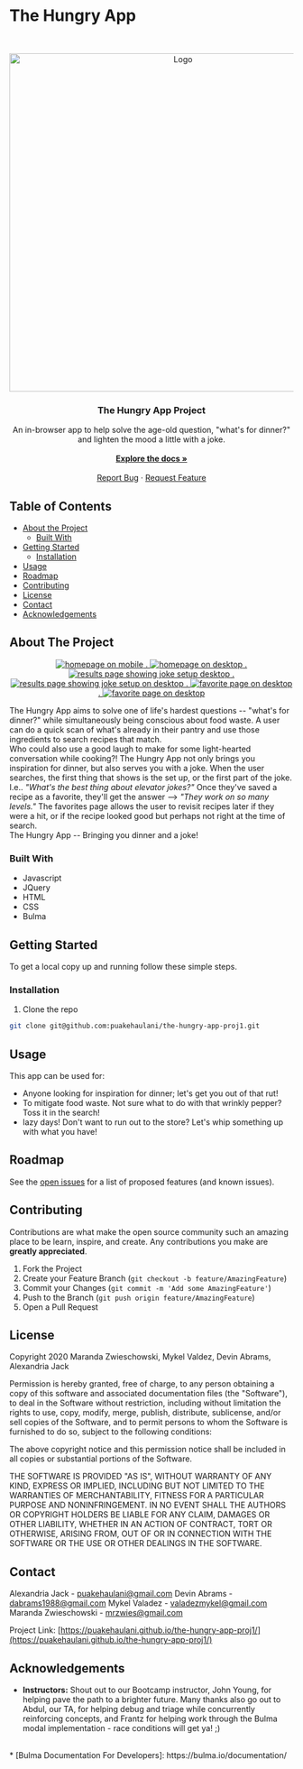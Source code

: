 # The Hungry App
<br />
<p align="center">
  <a href="https://github.com/puakehaulani/the-hungry-app-proj1">
    <img src="./assets/images/hpmobile.png" alt="Logo" width="max" height="600px">
  </a>

  <h3 align="center">The Hungry App Project</h3>

  <p align="center">
    An in-browser app to help solve the age-old question, "what's for dinner?" and lighten the mood a little with a joke. 
    <br />
    <br />
    <a href="https://github.com/puakehaulani/the-hungry-app-proj1"><strong>Explore the docs »</strong></a>
    <br />
    <br />
    <a href="https://github.com/puakehaulani/the-hungry-app-proj1/issues">Report Bug</a>
    ·
    <a href="https://github.com/puakehaulani/the-hungry-app-proj1/issues">Request Feature</a>
  </p>
</p>


## Table of Contents

* [About the Project](#about-the-project)
  * [Built With](#built-with)
* [Getting Started](#getting-started)
  * [Installation](#installation)
* [Usage](#usage)
* [Roadmap](#roadmap)
* [Contributing](#contributing)
* [License](#license)
* [Contact](#contact)
* [Acknowledgements](#acknowledgements)


## About The Project

<p align="center">
<a href="https://puakehaulani.github.io/the-hungry-app-proj1/">
    <img src="assets/images/hpmobile.png" alt="homepage on mobile"/>
    .
    <img src="assets/images/hpdesktop.png" alt="homepage on desktop"/>
    .
    <img src="assets/images/setupdesktop.png" alt="results page showing joke setup desktop"/>
    .
    <img src="assets/images/setupmobile.png" alt="results page showing joke setup on desktop"/>
    .
    <img src="assets/images/favoritemobile.png" alt="favorite page on desktop"/>
    .
    <img src="assets/images/favoritemobile.png" alt="favorite page on desktop"/>

</a>
</p>

The Hungry App aims to solve one of life's hardest questions -- "what's for dinner?" while simultaneously being conscious about food waste.  A user can do a quick scan of what's already in their pantry and use those ingredients to search recipes that match. 
<br>
Who could also use a good laugh to make for some light-hearted conversation while cooking?! The Hungry App not only brings you inspiration for dinner, but also serves you with a joke. When the user searches, the first thing that shows is the set up, or the first part of the joke. I.e.. _"What's the best thing about elevator jokes?"_  Once they've saved a recipe as a favorite, they'll get the answer  --> _"They work on so many levels."_  The favorites page allows the user to revisit recipes later if they were a hit, or if the recipe looked good but perhaps not right at the time of search. 
<br>
The Hungry App -- Bringing you dinner and a joke! 


### Built With

* Javascript
* JQuery
* HTML
* CSS
* Bulma


## Getting Started

To get a local copy up and running follow these simple steps.


### Installation

1. Clone the repo
```sh
git clone git@github.com:puakehaulani/the-hungry-app-proj1.git 
```


## Usage

This app can be used for:
* Anyone looking for inspiration for dinner; let's get you out of that rut!
* To mitigate food waste. Not sure what to do with that wrinkly pepper? Toss it in the search! 
* lazy days! Don't want to run out to the store? Let's whip something up with what you have!

## Roadmap

See the [open issues](https://github.com/puakehaulani/the-hungry-app-proj1/issues) for a list of proposed features (and known issues).

## Contributing

Contributions are what make the open source community such an amazing place to be learn, inspire, and create. Any contributions you make are **greatly appreciated**.

1. Fork the Project
2. Create your Feature Branch (`git checkout -b feature/AmazingFeature`)
3. Commit your Changes (`git commit -m 'Add some AmazingFeature'`)
4. Push to the Branch (`git push origin feature/AmazingFeature`)
5. Open a Pull Request


## License

Copyright 2020 Maranda Zwieschowski, Mykel Valdez, Devin Abrams, Alexandria Jack

Permission is hereby granted, free of charge, to any person obtaining a copy of this software and associated documentation files (the "Software"), to deal in the Software without restriction, including without limitation the rights to use, copy, modify, merge, publish, distribute, sublicense, and/or sell copies of the Software, and to permit persons to whom the Software is furnished to do so, subject to the following conditions:

The above copyright notice and this permission notice shall be included in all copies or substantial portions of the Software.

THE SOFTWARE IS PROVIDED "AS IS", WITHOUT WARRANTY OF ANY KIND, EXPRESS OR IMPLIED, INCLUDING BUT NOT LIMITED TO THE WARRANTIES OF MERCHANTABILITY, FITNESS FOR A PARTICULAR PURPOSE AND NONINFRINGEMENT. IN NO EVENT SHALL THE AUTHORS OR COPYRIGHT HOLDERS BE LIABLE FOR ANY CLAIM, DAMAGES OR OTHER LIABILITY, WHETHER IN AN ACTION OF CONTRACT, TORT OR OTHERWISE, ARISING FROM, OUT OF OR IN CONNECTION WITH THE SOFTWARE OR THE USE OR OTHER DEALINGS IN THE SOFTWARE.


## Contact

Alexandria Jack - puakehaulani@gmail.com
Devin Abrams - dabrams1988@gmail.com
Mykel Valadez - valadezmykel@gmail.com
Maranda Zwieschowski - mrzwies@gmail.com


Project Link: [https://puakehaulani.github.io/the-hungry-app-proj1/](https://puakehaulani.github.io/the-hungry-app-proj1/)



## Acknowledgements

* **Instructors:** Shout out to our Bootcamp instructor, John Young, for helping pave the path to a brighter future.  Many thanks also go out to Abdul, our TA, for helping debug and triage while concurrently reinforcing concepts, and Frantz for helping work through the Bulma modal implementation - race conditions will get ya! ;)  
<br>
* [Bulma Documentation For Developers]: https://bulma.io/documentation/ 


[contributors-shield]: https://img.shields.io/github/contributors/othneildrew/Best-README-Template.svg?style=flat-square
[contributors-url]: https://github.com/othneildrew/Best-README-Template/graphs/contributors
[forks-shield]: https://img.shields.io/github/forks/othneildrew/Best-README-Template.svg?style=flat-square
[forks-url]: https://github.com/othneildrew/Best-README-Template/network/members
[stars-shield]: https://img.shields.io/github/stars/othneildrew/Best-README-Template.svg?style=flat-square
[stars-url]: https://github.com/othneildrew/Best-README-Template/stargazers
[issues-shield]: https://img.shields.io/github/issues/othneildrew/Best-README-Template.svg?style=flat-square
[issues-url]: https://github.com/othneildrew/Best-README-Template/issues
[license-shield]: https://img.shields.io/github/license/othneildrew/Best-README-Template.svg?style=flat-square
[license-url]: https://github.com/othneildrew/Best-README-Template/blob/master/LICENSE.txt
[linkedin-shield]: https://img.shields.io/badge/-LinkedIn-black.svg?style=flat-square&logo=linkedin&colorB=555
[linkedin-url]: https://linkedin.com/in/othneildrew
[product-screenshot]: images/screenshot.png